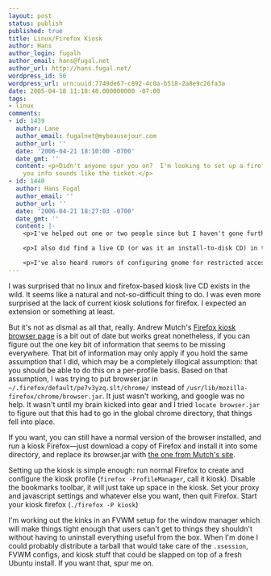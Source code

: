 ```yaml
---
layout: post
status: publish
published: true
title: Linux/Firefox Kiosk
author: Hans
author_login: fugalh
author_email: hans@fugal.net
author_url: http://hans.fugal.net/
wordpress_id: 56
wordpress_url: urn:uuid:7749de67-c892-4c0a-b518-2a8e9c26fa3a
date: 2005-04-18 11:18:48.000000000 -07:00
tags:
- linux
comments:
- id: 1439
  author: Lane
  author_email: fugalnet@mybeausejour.com
  author_url: ''
  date: '2006-04-21 18:10:00 -0700'
  date_gmt: ''
  content: <p>Didn't anyone spur you on?  I'm looking to set up a firefox kiosk, and
    you info sounds like the ticket.</p>
- id: 1440
  author: Hans Fugal
  author_email: ''
  author_url: ''
  date: '2006-04-21 18:27:03 -0700'
  date_gmt: ''
  content: |-
    <p>I've helped out one or two people since but I haven't gone further myself. I did finish setting up the kiosk in question, but it was not as tight as I'd want it to be to put it out there with my name on it. It was good enough for the non-technical users it was geared at though.</p>

    <p>I also did find a live CD (or was it an install-to-disk CD) in the meantime, but I can't remember the name. It might have been <a href="http://kioskcd.com/" rel="nofollow">KioskCD</a>.</p>

    <p>I've also heard rumors of configuring gnome for restricted access, but I haven't investigated.</p>
---
```

<p>I was surprised that no linux and firefox-based kiosk live CD exists in the
wild. It seems like a natural and not-so-difficult thing to do. I was even more
surprised at the lack of current kiosk solutions for firefox. I expected an
extension or something at least.</p>

<p>But it's not as dismal as all that, really. Andrew Mutch's <a href="http://tln.lib.mi.us/~amutch/pro/phoenix/kiosk.htm">Firefox kiosk
browser page</a> is a bit out
of date but works great nonetheless, if you can figure out the one key bit of
information that seems to be missing everywhere. That bit of information may
only apply if you hold the same assumption that I did, which may be a
completely illogical assumption: that you should be able to do this on a
per-profile basis. Based on that assumption, I was trying to put browser.jar in
<code>~/.firefox/default/pe7v3yzq.slt/chrome/</code> instead of
<code>/usr/lib/mozilla-firefox/chrome/browser.jar</code>. It just wasn't working, and
google was no help. It wasn't until my brain kicked into gear and I tried
<code>locate browser.jar</code> to figure out that this had to go in the global chrome
directory, that things fell into place. </p>

<p>If you want, you can still have a normal version of the browser installed, and
run a kiosk Firefox&mdash;just download a copy of Firefox and install it into
some directory, and replace its browser.jar with <a href="http://tln.lib.mi.us/~amutch/pro/phoenix/files/1.0/browser.jar">the one from Mutch's
site</a>.</p>

<p>Setting up the kiosk is simple enough: run normal Firefox to create and
configure the kiosk profile (<code>firefox -ProfileManager</code>, call it kiosk). Disable
the bookmarks toolbar, it will just take up space in the kiosk. Set your proxy
and javascript settings and whatever else you want, then quit Firefox. Start
your kiosk firefox (<code>./firefox -P kiosk</code>)</p>

<p>I'm working out the kinks in an FVWM setup for the window manager which will
make things tight enough that users can't get to things they shouldn't without
having to uninstall everything useful from the box. When I'm done I could
probably distribute a tarball that would take care of the <code>.xsession</code>, FVWM
configs, and kiosk stuff that could be slapped on top of a fresh Ubuntu
install. If you want that, spur me on.</p>
